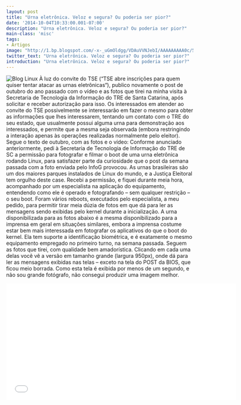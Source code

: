 ```yaml
---
layout: post
title: "Urna eletrônica. Veloz e segura? Ou poderia ser pior?"
date: '2014-10-04T10:33:00.001-07:00'
description: "Urna eletrônica. Veloz e segura? Ou poderia ser pior?"
main-class: 'misc'
tags:
- Artigos
image: "http://1.bp.blogspot.com/-x-_uGmOldgg/VDAuVVNJebI/AAAAAAAAA0c/5GjH-eNVHFk/s72-c/uebrl-06.JPG"
twitter_text: "Urna eletrônica. Veloz e segura? Ou poderia ser pior?"
introduction: "Urna eletrônica. Veloz e segura? Ou poderia ser pior?"
---
```

![Blog Linux](http://1.bp.blogspot.com/-x-_uGmOldgg/VDAuVVNJebI/AAAAAAAAA0c/5GjH-eNVHFk/s1600/uebrl-06.JPG "Blog Linux")
À luz do convite do TSE (“TSE abre inscrições para quem quiser tentar atacar as urnas eletrônicas“), publico novamente o post de outubro do ano passado com o vídeo e as fotos que tirei na minha visita à Secretaria de  Tecnologia da Informação do TRE de Santa Catarina, após solicitar e  receber autorização para isso.
Os interessados em atender ao convite do TSE possivelmente se  interessarão em fazer o mesmo para obter as informações que lhes  interessarem, tentando um contato com o TRE do seu estado, que  usualmente possui alguma urna para demonstração aos interessados, e  permite que a mesma seja observada (embora restringindo a interação  apenas às operações realizadas normalmente pelo eleitor).
Segue o texto de outubro, com as fotos e o vídeo:
Conforme anunciado anteriormente,  pedi à Secretaria de Tecnologia de Informação do TRE de SC a permissão  para fotografar e filmar o boot de uma urna eletrônica rodando Linux,  para satisfazer parte da curiosidade que o post da semana passada com a foto enviada pelo InfoG provocou.
As urnas brasileiras são um dos maiores parques instalados de Linux do mundo, e a Justiça Eleitoral tem orgulho deste case.  Recebi a permissão, e fiquei durante meia hora, acompanhado por um  especialista na aplicação do equipamento, entendendo como ele é operado e  fotografando – sem qualquer restrição – o seu boot. Foram vários  reboots, executados pelo especialista, a meu pedido, para permitir tirar  meia dúzia de fotos em que dá para ler as mensagens sendo exibidas pelo  kernel durante a inicialização.
A urna disponibilizada para as fotos abaixo é a mesma disponibilizado  para a imprensa em geral em situações similares, embora a imprensa  costume estar bem mais interessada em fotografar os aplicativos do que o  boot do kernel. Ela tem suporte a identificação biométrica, e é  exatamente o mesmo equipamento empregado no primeiro turno, na semana  passada.
Seguem as fotos que tirei, com qualidade bem amadorística. Clicando  em cada uma delas você vê a versão em tamanho grande (largura 950px),  onde dá para ler as mensagens exibidas nas telas – exceto na tela do  POST da BIOS, que ficou meio borrada. Como esta tela é exibida por menos  de um segundo, e não sou grande fotógrafo, não consegui produzir uma  imagem melhor.
<iframe allowfullscreen="" frameborder="0" height="315" src="//www.youtube.com/embed/CKtz6Hd1YHk" width="620"><iframe> 
Via: http://br-linux.org
